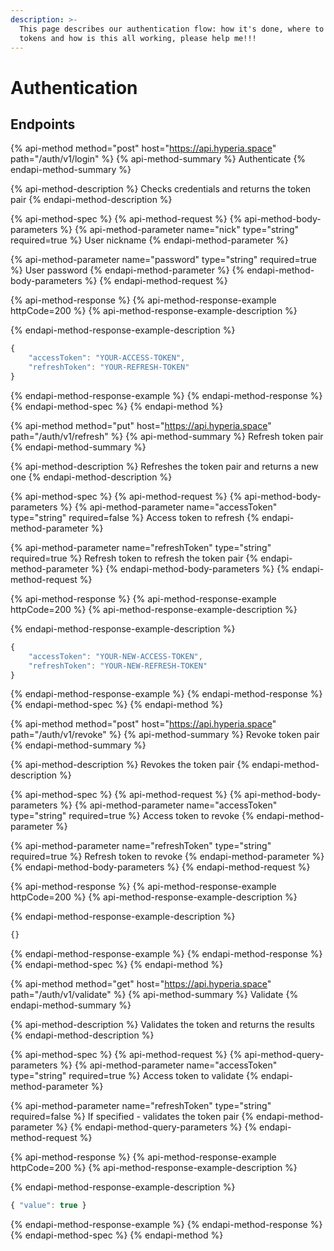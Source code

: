 ```yaml
---
description: >-
  This page describes our authentication flow: how it's done, where to get the
  tokens and how is this all working, please help me!!!
---
```


# Authentication

## Endpoints

{% api-method method="post" host="https://api.hyperia.space" path="/auth/v1/login" %}
{% api-method-summary %}
Authenticate
{% endapi-method-summary %}

{% api-method-description %}
Checks credentials and returns the token pair
{% endapi-method-description %}

{% api-method-spec %}
{% api-method-request %}
{% api-method-body-parameters %}
{% api-method-parameter name="nick" type="string" required=true %}
User nickname
{% endapi-method-parameter %}

{% api-method-parameter name="password" type="string" required=true %}
User password
{% endapi-method-parameter %}
{% endapi-method-body-parameters %}
{% endapi-method-request %}

{% api-method-response %}
{% api-method-response-example httpCode=200 %}
{% api-method-response-example-description %}

{% endapi-method-response-example-description %}

```javascript
{
    "accessToken": "YOUR-ACCESS-TOKEN",
    "refreshToken": "YOUR-REFRESH-TOKEN"
}
```
{% endapi-method-response-example %}
{% endapi-method-response %}
{% endapi-method-spec %}
{% endapi-method %}

{% api-method method="put" host="https://api.hyperia.space" path="/auth/v1/refresh" %}
{% api-method-summary %}
Refresh token pair
{% endapi-method-summary %}

{% api-method-description %}
Refreshes the token pair and returns a new one
{% endapi-method-description %}

{% api-method-spec %}
{% api-method-request %}
{% api-method-body-parameters %}
{% api-method-parameter name="accessToken" type="string" required=false %}
Access token to refresh
{% endapi-method-parameter %}

{% api-method-parameter name="refreshToken" type="string" required=true %}
Refresh token to refresh the token pair
{% endapi-method-parameter %}
{% endapi-method-body-parameters %}
{% endapi-method-request %}

{% api-method-response %}
{% api-method-response-example httpCode=200 %}
{% api-method-response-example-description %}

{% endapi-method-response-example-description %}

```javascript
{
    "accessToken": "YOUR-NEW-ACCESS-TOKEN",
    "refreshToken": "YOUR-NEW-REFRESH-TOKEN"
}
```
{% endapi-method-response-example %}
{% endapi-method-response %}
{% endapi-method-spec %}
{% endapi-method %}

{% api-method method="post" host="https://api.hyperia.space" path="/auth/v1/revoke" %}
{% api-method-summary %}
Revoke token pair
{% endapi-method-summary %}

{% api-method-description %}
Revokes the token pair
{% endapi-method-description %}

{% api-method-spec %}
{% api-method-request %}
{% api-method-body-parameters %}
{% api-method-parameter name="accessToken" type="string" required=true %}
Access token to revoke
{% endapi-method-parameter %}

{% api-method-parameter name="refreshToken" type="string" required=true %}
Refresh token to revoke
{% endapi-method-parameter %}
{% endapi-method-body-parameters %}
{% endapi-method-request %}

{% api-method-response %}
{% api-method-response-example httpCode=200 %}
{% api-method-response-example-description %}

{% endapi-method-response-example-description %}

```javascript
{}
```
{% endapi-method-response-example %}
{% endapi-method-response %}
{% endapi-method-spec %}
{% endapi-method %}

{% api-method method="get" host="https://api.hyperia.space" path="/auth/v1/validate" %}
{% api-method-summary %}
Validate
{% endapi-method-summary %}

{% api-method-description %}
Validates the token and returns the results
{% endapi-method-description %}

{% api-method-spec %}
{% api-method-request %}
{% api-method-query-parameters %}
{% api-method-parameter name="accessToken" type="string" required=true %}
Access token to validate
{% endapi-method-parameter %}

{% api-method-parameter name="refreshToken" type="string" required=false %}
If specified - validates the token pair
{% endapi-method-parameter %}
{% endapi-method-query-parameters %}
{% endapi-method-request %}

{% api-method-response %}
{% api-method-response-example httpCode=200 %}
{% api-method-response-example-description %}

{% endapi-method-response-example-description %}

```javascript
{ "value": true }
```
{% endapi-method-response-example %}
{% endapi-method-response %}
{% endapi-method-spec %}
{% endapi-method %}

